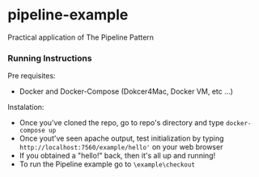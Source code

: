 # pipeline-example
Practical application of The Pipeline Pattern

### Running Instructions

Pre requisites:
- Docker and Docker-Compose (Dokcer4Mac, Docker VM, etc ...)

Instalation:

- Once you've cloned the repo, go to repo's directory and type `docker-compose up`
- Once yout've seen apache output, test initialization by typing `http://localhost:7560/example/hello'` on your web browser
- If you obtained a "hello!" back, then it's all up and running!
- To run the Pipeline example go to `\example\checkout`
